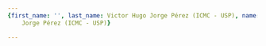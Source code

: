 ```yaml
---
{first_name: '', last_name: Victor Hugo Jorge Pérez (ICMC - USP), name: Victor Hugo
    Jorge Pérez (ICMC - USP)}

---
```



